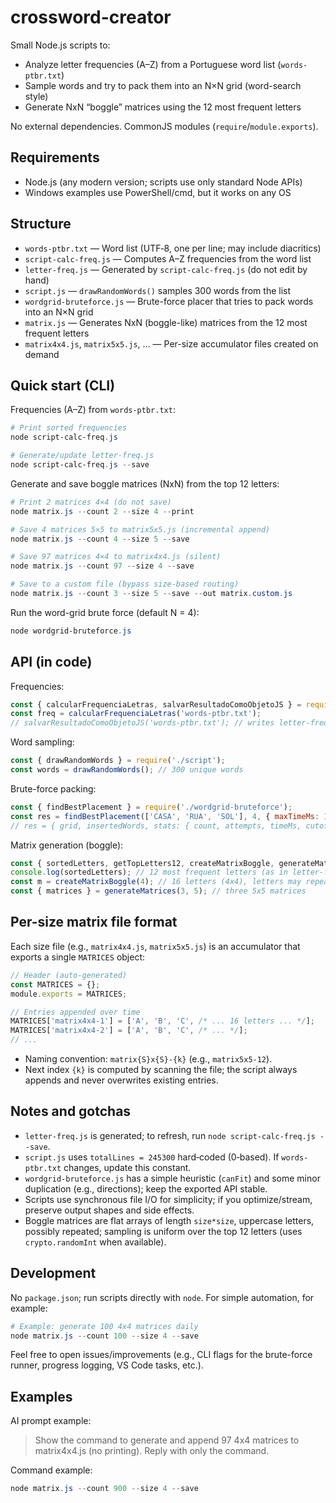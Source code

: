 # crossword-creator

Small Node.js scripts to:
- Analyze letter frequencies (A–Z) from a Portuguese word list (`words-ptbr.txt`)
- Sample words and try to pack them into an N×N grid (word-search style)
- Generate NxN “boggle” matrices using the 12 most frequent letters

No external dependencies. CommonJS modules (`require`/`module.exports`).

## Requirements
- Node.js (any modern version; scripts use only standard Node APIs)
- Windows examples use PowerShell/cmd, but it works on any OS

## Structure
- `words-ptbr.txt` — Word list (UTF‑8, one per line; may include diacritics)
- `script-calc-freq.js` — Computes A–Z frequencies from the word list
- `letter-freq.js` — Generated by `script-calc-freq.js` (do not edit by hand)
- `script.js` — `drawRandomWords()` samples 300 words from the list
- `wordgrid-bruteforce.js` — Brute-force placer that tries to pack words into an N×N grid
- `matrix.js` — Generates NxN (boggle-like) matrices from the 12 most frequent letters
- `matrix4x4.js`, `matrix5x5.js`, ... — Per-size accumulator files created on demand

## Quick start (CLI)

Frequencies (A–Z) from `words-ptbr.txt`:

```powershell
# Print sorted frequencies
node script-calc-freq.js

# Generate/update letter-freq.js
node script-calc-freq.js --save
```

Generate and save boggle matrices (NxN) from the top 12 letters:

```powershell
# Print 2 matrices 4×4 (do not save)
node matrix.js --count 2 --size 4 --print

# Save 4 matrices 5×5 to matrix5x5.js (incremental append)
node matrix.js --count 4 --size 5 --save

# Save 97 matrices 4×4 to matrix4x4.js (silent)
node matrix.js --count 97 --size 4 --save

# Save to a custom file (bypass size-based routing)
node matrix.js --count 3 --size 5 --save --out matrix.custom.js
```

Run the word-grid brute force (default N = 4):

```powershell
node wordgrid-bruteforce.js
```

## API (in code)

Frequencies:

```js
const { calcularFrequenciaLetras, salvarResultadoComoObjetoJS } = require('./script-calc-freq');
const freq = calcularFrequenciaLetras('words-ptbr.txt');
// salvarResultadoComoObjetoJS('words-ptbr.txt'); // writes letter-freq.js
```

Word sampling:

```js
const { drawRandomWords } = require('./script');
const words = drawRandomWords(); // 300 unique words
```

Brute-force packing:

```js
const { findBestPlacement } = require('./wordgrid-bruteforce');
const res = findBestPlacement(['CASA', 'RUA', 'SOL'], 4, { maxTimeMs: 10000 });
// res = { grid, insertedWords, stats: { count, attempts, timeMs, cutoffReached } }
```

Matrix generation (boggle):

```js
const { sortedLetters, getTopLetters12, createMatrixBoggle, generateMatrices } = require('./matrix');
console.log(sortedLetters); // 12 most frequent letters (as in letter-freq.js)
const m = createMatrixBoggle(4); // 16 letters (4x4), letters may repeat
const { matrices } = generateMatrices(3, 5); // three 5x5 matrices
```

## Per-size matrix file format

Each size file (e.g., `matrix4x4.js`, `matrix5x5.js`) is an accumulator that exports a single `MATRICES` object:

```js
// Header (auto-generated)
const MATRICES = {};
module.exports = MATRICES;

// Entries appended over time
MATRICES['matrix4x4-1'] = ['A', 'B', 'C', /* ... 16 letters ... */];
MATRICES['matrix4x4-2'] = ['A', 'B', 'C', /* ... */];
// ...
```

- Naming convention: `matrix{S}x{S}-{k}` (e.g., `matrix5x5-12`).
- Next index `{k}` is computed by scanning the file; the script always appends and never overwrites existing entries.

## Notes and gotchas
- `letter-freq.js` is generated; to refresh, run `node script-calc-freq.js --save`.
- `script.js` uses `totalLines = 245300` hard‑coded (0‑based). If `words-ptbr.txt` changes, update this constant.
- `wordgrid-bruteforce.js` has a simple heuristic (`canFit`) and some minor duplication (e.g., directions); keep the exported API stable.
- Scripts use synchronous file I/O for simplicity; if you optimize/stream, preserve output shapes and side effects.
- Boggle matrices are flat arrays of length `size*size`, uppercase letters, possibly repeated; sampling is uniform over the top 12 letters (uses `crypto.randomInt` when available).

## Development
No `package.json`; run scripts directly with `node`. For simple automation, for example:

```powershell
# Example: generate 100 4x4 matrices daily
node matrix.js --count 100 --size 4 --save
```

Feel free to open issues/improvements (e.g., CLI flags for the brute-force runner, progress logging, VS Code tasks, etc.).

## Examples

AI prompt example:

> Show the command to generate and append 97 4x4 matrices to matrix4x4.js (no printing). Reply with only the command.

Command example:

```powershell
node matrix.js --count 900 --size 4 --save
```

